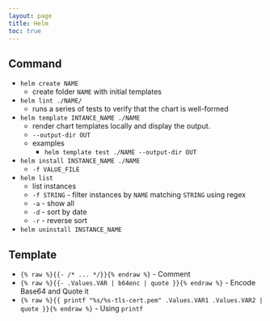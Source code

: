 ```yaml
---
layout: page
title: Helm
toc: true
---
```


## Command

- `helm create NAME`
  - create folder `NAME` with initial templates
- `helm lint ./NAME/`
  - runs a series of tests to verify that the chart is well-formed
- `helm template INTANCE_NAME ./NAME`
  - render chart templates locally and display the output.
  - `--output-dir OUT`
  - examples
    - `helm template test ./NAME --output-dir OUT`
- `helm install INSTANCE_NAME ./NAME`
  - `-f VALUE_FILE`
- `helm list`
  - list instances
  - `-f STRING` - filter instances by `NAME` matching `STRING` using regex
  - `-a` - show all
  - `-d` - sort by date
  - `-r` - reverse sort
- `helm uninstall INSTANCE_NAME`

## Template

- `{% raw %}{{- /* ... */}}{% endraw %}` - Comment
- `{% raw %}{{- .Values.VAR | b64enc | quote }}{% endraw %}` - Encode Base64 and Quote it
- `{% raw %}{{ printf "%s/%s-tls-cert.pem" .Values.VAR1 .Values.VAR2 | quote }}{% endraw %}` - Using `printf`
